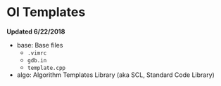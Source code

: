# OI Templates

**Updated 6/22/2018**

- base: Base files
  - `.vimrc`
  - `gdb.in`
  - `template.cpp`
- algo: Algorithm Templates Library (aka SCL, Standard Code Library)
